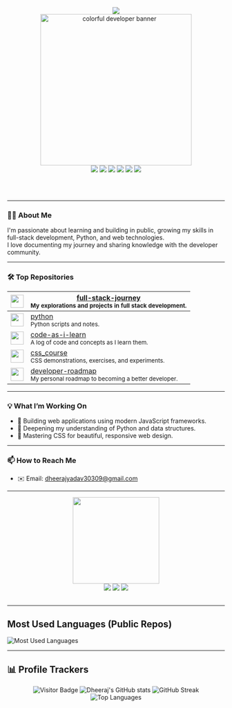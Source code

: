 <!-- Profile README with Colorful Stickers & Badges -->

<div align="center">
  
  <img src="https://readme-typing-svg.demolab.com?font=Fira+Code&weight=700&size=30&pause=1000&color=F7B32B&center=true&vCenter=true&width=435&lines=Hi+there+%F0%9F%91%8B;I+am+Dheeraj+Kumar+Yadav;Welcome+to+my+GitHub+profile!"/>

  <br>
  <img src="https://user-images.githubusercontent.com/58307544/236678679-65bbbeab-0933-4a47-b2c0-e5cbd4e2da9f.gif" width="350" alt="colorful developer banner">
  <br>

  <img src="https://img.shields.io/badge/Full%20Stack-blueviolet?style=for-the-badge&logo=webcomponentsdotorg&logoColor=white"/>
  <img src="https://img.shields.io/badge/Python-FFD43B?style=for-the-badge&logo=python&logoColor=blue"/>
  <img src="https://img.shields.io/badge/JavaScript-F7DF1E?style=for-the-badge&logo=javascript&logoColor=black"/>
  <img src="https://img.shields.io/badge/CSS3-1572B6?style=for-the-badge&logo=css3&logoColor=white"/>
  <img src="https://img.shields.io/badge/HTML5-E34F26?style=for-the-badge&logo=html5&logoColor=white"/>
  <img src="https://img.shields.io/badge/GitHub-181717?style=for-the-badge&logo=github&logoColor=white"/>

  <br><br>
</div>

---

### 👨‍💻 About Me

I'm passionate about learning and building in public, growing my skills in full-stack development, Python, and web technologies.<br>
I love documenting my journey and sharing knowledge with the developer community.

---

### 🛠️ Top Repositories

| <img src="https://skillicons.dev/icons?i=react,nodejs,js,py,css,html" height="30"/> | [full-stack-journey](https://github.com/12aa8777/full-stack-journey)<br><sub>My explorations and projects in full stack development.</sub> |
| --- | --- |
| <img src="https://skillicons.dev/icons?i=python" height="30"/> | [python](https://github.com/12aa8777/python)<br><sub>Python scripts and notes.</sub> |
| <img src="https://skillicons.dev/icons?i=js,css,html" height="30"/> | [code-as-i-learn](https://github.com/12aa8777/code-as-i-learn)<br><sub>A log of code and concepts as I learn them.</sub> |
| <img src="https://skillicons.dev/icons?i=css" height="30"/> | [css_course](https://github.com/12aa8777/css_course)<br><sub>CSS demonstrations, exercises, and experiments.</sub> |
| <img src="https://skillicons.dev/icons?i=github" height="30"/> | [developer-roadmap](https://github.com/12aa8777/developer-roadmap)<br><sub>My personal roadmap to becoming a better developer.</sub> |

---

### 💡 What I’m Working On

- 🚀 Building web applications using modern JavaScript frameworks.
- 🐍 Deepening my understanding of Python and data structures.
- 🎨 Mastering CSS for beautiful, responsive web design.

---

### 📫 How to Reach Me

- ✉️ Email: dheerajyadav30309@gmail.com

---

<div align="center">

  <img src="https://media.giphy.com/media/SWoSkN6DxTszqIKEqv/giphy.gif" width="200"/>

  <br>
  <img src="https://img.shields.io/badge/Let's%20Connect!-brightgreen?style=for-the-badge&logo=github" />
  <img src="https://img.shields.io/badge/Open%20Source%20Lover-FF6F61?style=for-the-badge" />
  <img src="https://img.shields.io/badge/Keep%20Learning!-FFD700?style=for-the-badge" />
  <br><br>

</div>

---

## Most Used Languages (Public Repos)

![Most Used Languages](./metrics.languages.svg)

---

## 📊 Profile Trackers

<div align="center">

![Visitor Badge](https://komarev.com/ghpvc/?username=12aa8777&style=for-the-badge)
![Dheeraj's GitHub stats](https://github-readme-stats.vercel.app/api?username=12aa8777&show_icons=true&theme=radical)
![GitHub Streak](https://streak-stats.demolab.com/?user=12aa8777&theme=radical)
![Top Languages](https://github-readme-stats.vercel.app/api/top-langs/?username=12aa8777&layout=compact&theme=radical)

</div>
